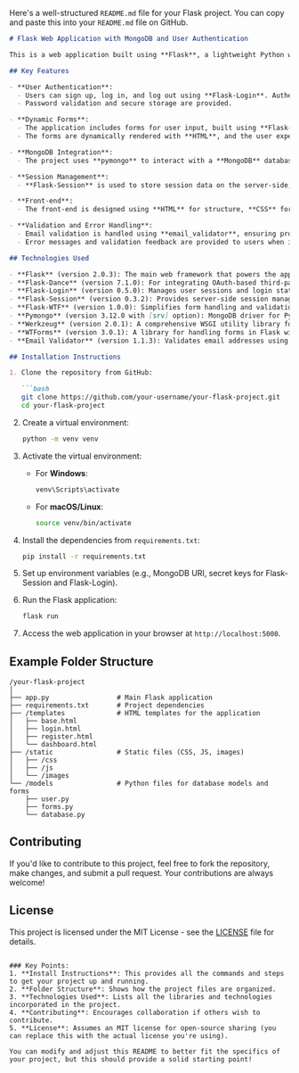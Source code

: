 Here's a well-structured `README.md` file for your Flask project. You can copy and paste this into your `README.md` file on GitHub.

```markdown
# Flask Web Application with MongoDB and User Authentication

This is a web application built using **Flask**, a lightweight Python web framework, along with several additional packages to enhance functionality and ensure a seamless user experience. The application integrates with a **MongoDB** database for data storage, utilizes **Flask-Login** for user authentication, and supports dynamic form handling using **Flask-WTF**. The front-end of the project is built with **HTML**, **CSS**, and **JavaScript** for a responsive and interactive interface.

## Key Features

- **User Authentication**: 
  - Users can sign up, log in, and log out using **Flask-Login**. Authentication is handled securely with session management.
  - Password validation and secure storage are provided.

- **Dynamic Forms**:
  - The application includes forms for user input, built using **Flask-WTF** and **WTForms** for handling form validation and submission.
  - The forms are dynamically rendered with **HTML**, and the user experience is enhanced with real-time validation and interactivity using **JavaScript**.

- **MongoDB Integration**:
  - The project uses **pymongo** to interact with a **MongoDB** database. MongoDB provides efficient document-based storage for user data, session management, and other application-related content.

- **Session Management**:
  - **Flask-Session** is used to store session data on the server-side, ensuring that user sessions are persistent across multiple requests.

- **Front-end**:
  - The front-end is designed using **HTML** for structure, **CSS** for styling, and **JavaScript** for added functionality such as form validation, dynamic content updates, and interactive UI elements.

- **Validation and Error Handling**:
  - Email validation is handled using **email_validator**, ensuring proper email format for user registration.
  - Error messages and validation feedback are provided to users when interacting with forms.

## Technologies Used

- **Flask** (version 2.0.3): The main web framework that powers the application.
- **Flask-Dance** (version 7.1.0): For integrating OAuth-based third-party login (e.g., Google, Facebook).
- **Flask-Login** (version 0.5.0): Manages user sessions and login states.
- **Flask-Session** (version 0.3.2): Provides server-side session management.
- **Flask-WTF** (version 1.0.0): Simplifies form handling and validation.
- **Pymongo** (version 3.12.0 with [srv] option): MongoDB driver for Python.
- **Werkzeug** (version 2.0.1): A comprehensive WSGI utility library for Python used by Flask.
- **WTForms** (version 3.0.1): A library for handling forms in Flask with built-in validation.
- **Email Validator** (version 1.1.3): Validates email addresses using regular expressions.

## Installation Instructions

1. Clone the repository from GitHub:

   ```bash
   git clone https://github.com/your-username/your-flask-project.git
   cd your-flask-project
   ```

2. Create a virtual environment:

   ```bash
   python -m venv venv
   ```

3. Activate the virtual environment:

   - For **Windows**:
     ```bash
     venv\Scripts\activate
     ```

   - For **macOS/Linux**:
     ```bash
     source venv/bin/activate
     ```

4. Install the dependencies from `requirements.txt`:

   ```bash
   pip install -r requirements.txt
   ```

5. Set up environment variables (e.g., MongoDB URI, secret keys for Flask-Session and Flask-Login).

6. Run the Flask application:

   ```bash
   flask run
   ```

7. Access the web application in your browser at `http://localhost:5000`.

## Example Folder Structure

```
/your-flask-project
│
├── app.py                 # Main Flask application
├── requirements.txt       # Project dependencies
├── /templates             # HTML templates for the application
│   ├── base.html
│   ├── login.html
│   ├── register.html
│   └── dashboard.html
├── /static                # Static files (CSS, JS, images)
│   ├── /css
│   ├── /js
│   └── /images
└── /models                # Python files for database models and forms
    ├── user.py
    ├── forms.py
    └── database.py
```

## Contributing

If you'd like to contribute to this project, feel free to fork the repository, make changes, and submit a pull request. Your contributions are always welcome!

## License

This project is licensed under the MIT License - see the [LICENSE](LICENSE) file for details.
```

### Key Points:
1. **Install Instructions**: This provides all the commands and steps to get your project up and running.
2. **Folder Structure**: Shows how the project files are organized.
3. **Technologies Used**: Lists all the libraries and technologies incorporated in the project.
4. **Contributing**: Encourages collaboration if others wish to contribute.
5. **License**: Assumes an MIT license for open-source sharing (you can replace this with the actual license you're using).

You can modify and adjust this README to better fit the specifics of your project, but this should provide a solid starting point!
